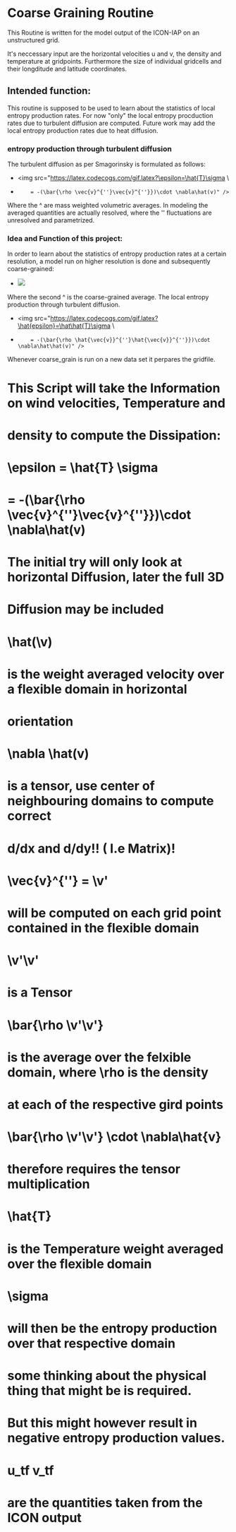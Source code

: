 # Coarse Graining Routine

This Routine is written for the model output of the ICON-IAP on an unstructured grid.

It's neccessary input are the horizontal velocities u and v, the density and temperature at gridpoints. Furthermore the size of individual gridcells and their longditude and latitude coordinates.

## Intended function:

This routine is supposed to be used to learn about the statistics of local entropy production rates. For now "only" the local entropy procduction rates due to turbulent diffusion are computed. Future work may add the local entropy production rates due to heat diffusion.

### entropy production through turbulent diffusion 

The turbulent diffusion as per Smagorinsky is formulated as follows:

- <img src="https://latex.codecogs.com/gif.latex?\epsilon=\hat{T}\sigma \\ 
-         = -(\bar{\rho \vec{v}^{''}\vec{v}^{''}})\cdot \nabla\hat(v)" /> 

Where the ^ are mass weighted volumetric averages. In modeling the averaged quantities are actually resolved, where the '' fluctuations are unresolved and parametrized. 

### Idea and Function of this project:

In order to learn about the statistics of entropy production rates at a certain resolution, a model run on higher resolution is done and subsequently coarse-grained:

- <img src="https://latex.codecogs.com/gif.latex?\hat{I}=\hat\hat{I} + \hat{I}^{''}"/> 

Where the second ^ is the coarse-grained average. The local entropy production through turbulent diffusion.

- <img src="https://latex.codecogs.com/gif.latex?\hat{epsilon}=\hat\hat{T}\sigma \\ 
-         = -(\bar{\rho \hat{\vec{v}}^{''}\hat{\vec{v}}^{''}})\cdot \nabla\hat\hat(v)" /> 


Whenever coarse_grain is run on a new data set it perpares the gridfile. 


# This Script will take the Information on wind velocities, Temperature and

# 
# density to compute the Dissipation:
# \epsilon = \hat{T} \sigma 
#          = -(\bar{\rho \vec{v}^{''}\vec{v}^{''}})\cdot \nabla\hat(v)
#
# The initial try will only look at horizontal Diffusion, later the full 3D
# Diffusion may be included
#
# \hat(\v) 
#          is the weight averaged velocity over a flexible domain in horizontal
#          orientation
#
# \nabla \hat(v)
#          is a tensor, use center of neighbouring domains to compute correct
#          d/dx and d/dy!! ( I.e Matrix)!
#
# \vec{v}^{''} = \v'
#          will be computed on each grid point contained in the flexible domain
#
# \v'\v' 
#          is a Tensor
#
# \bar{\rho \v'\v'}
#          is the average over the felxible domain, where \rho is the density
#          at each of the respective gird points
#
# \bar{\rho \v'\v'} \cdot \nabla\hat{v} 
#          therefore requires the tensor multiplication
#
# \hat{T} 
#          is the Temperature weight averaged over the flexible domain
#
# \sigma
#          will then be the entropy production over that respective domain
#          some thinking about the physical thing that might be is required.
#          But this might however result in negative entropy production values.
#
# u_tf v_tf
#          are the quantities taken from the ICON output
